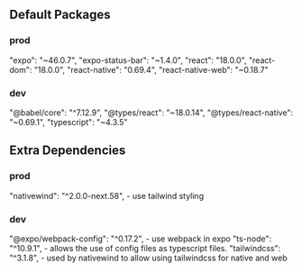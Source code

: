 ## Default Packages

### prod
"expo": "~46.0.7",
"expo-status-bar": "~1.4.0",
"react": "18.0.0",
"react-dom": "18.0.0",
"react-native": "0.69.4",
"react-native-web": "~0.18.7"

### dev
"@babel/core": "^7.12.9",
"@types/react": "~18.0.14",
"@types/react-native": "~0.69.1",
"typescript": "~4.3.5"

## Extra Dependencies

### prod
"nativewind": "^2.0.0-next.58", - use tailwind styling

### dev
"@expo/webpack-config": "^0.17.2", - use webpack in expo
"ts-node": "^10.9.1", - allows the use of config files as typescript files.
"tailwindcss": "^3.1.8", - used by nativewind to allow using tailwindcss for native and web